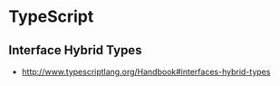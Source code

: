 # TypeScript

## Interface Hybrid Types

- http://www.typescriptlang.org/Handbook#interfaces-hybrid-types
